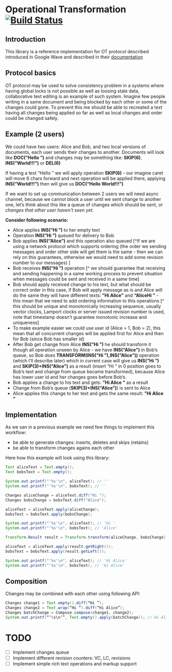 # Operational Transformation [![Build Status](https://travis-ci.org/slevental/operational-transformation.svg?branch=master)](https://travis-ci.org/slevental/operational-transformation)

## Introduction

This library is a reference implementation for OT protocol described introduced in Google Wave and described in their [documentation](https://people.apache.org/~al/wave_docs/ApacheWaveProtocol-0.4.pdf)

## Protocol basics

OT protocol may be used to solve consistency problem in a systems where having global locks is not possible as well as loosing stale data, collaborative text editing is an example of such system. Imagine few people writing in a same document and being blocked by each other or some of the changes could gone. To prevent this me should be able to recreated a text having all changes being applied so far as well as local changes and order could be changed safely. 

## Example (2 users)

We could have two users: Alice and Bob, and two local versions of documents, each user sends their changes to another. Documents will look like **DOC(“Hello ”)** and changes may be something like: **SKIP(6)**, **INS(“World!!!”)** or **DEL(6)**

If having a text “Hello ” we will apply operation **SKIP(6)** - our imagine caret will move 6 chars forward and next operation will be applied there, applying **INS(“World!!!”)** then will give us **DOC(“Hello World!!!”)**

If we want to set up communication between 2 users we will need async channel, because we cannot block a user until we sent change to another one, let’s think about this like a queue of changes which should be sent, or *changes that other user haven’t seen yet*.

**Consider following scenario:**
- Alice applies **INS(“Hi ”)** to her empty text
- Operation **INS(“Hi ”)** queued for delivery to Bob
- Bob applies **INS(“Alice”)** and this operation also queued [^If we are using a network protocol which supports ordering (the order we sending messages and order other side will get them is the same - then we can rely on this guarantees, otherwise we would need to add some revision number to our messages)
]
- Bob receives **INS(“Hi ”)** operation [^ we should guarantee that receiving and sending happening in a same working process to prevent situation when messages could be sent and received in a same time]
- Bob should apply received change to his text, but what should be correct order in this case, if Bob will apply message as is and Alice will do the same they will have different texts: **”Hi Alice”** and **“AliceHi ”** - this mean that we need to add ordering information to this operations [^ this should be unique and monotonically increasing sequence, usually vector clocks, Lamport clocks or server issued revision number is used, note that timestamp doesn’t guarantee monotonic increase and uniqueness]
- To make example easier we could use user id (Alice = 1, Bob = 2), this mean that all concurrent changes will be applied first for Alice and then for Bob (since Bob has smaller id)
- After Bob get change from Alice **INS(“Hi ”)** he should transform it though all operation unseen by Alice - we have  **INS(“Alice”)** in Bob’s queue, so Bob does **TRANSFORM(INS(“Hi ”),INS(“Alice”))** operation (which I’ll describe later) which in current case will give us **INS(“Hi ”)** and **SKIP(3)+INS(“Alice”)** as a result (insert “Hi “ in 0 position goes to Bob’s text and change from queue became transformed), because Alice has lower user id and her changes goes before Bob’s.
- Bob applies a change to his text and gets: **”Hi Alice ”** as a result
- Change from Bob’s queue (**SKIP(3)+INS(“Alice”)**) is sent to Alice
- Alice applies this change to her text and gets the same result: **”Hi Alice ”**

## Implementation

As we san in a previous example we need few things to implement this workflow:
- be able to generate changes: inserts, deletes and skips (retains)
- be able to transform changes agains each other

Here how this example will look using this library:

```java
Text aliceText = Text.empty();
Text bobsText = Text.empty();

System.out.printf("'%s'\n", aliceText); // ''
System.out.printf("'%s'\n", bobsText); // ''

Changes aliceChange = aliceText.diff("Hi ");
Changes bobsChange = bobsText.diff("Alice");

aliceText = aliceText.apply(aliceChange);
bobsText = bobsText.apply(bobsChange);

System.out.printf("'%s'\n", aliceText); // 'Hi '
System.out.printf("'%s'\n", bobsText); // 'Alice'

Transform.Result result = Transform.transform(aliceChange, bobsChange);

aliceText = aliceText.apply(result.getRight());
bobsText = bobsText.apply(result.getLeft());

System.out.printf("'%s'\n", aliceText); // 'Hi Alice'
System.out.printf("'%s'\n", bobsText); // 'Hi Alice'
```

## Composition

Changes may be combined with each other using following API:

```java
Changes change1 = Text.empty().diff(“Hi ”);
Changes change2 = Text.wrap(“Hi ”).diff(“Hi Alice”);
Changes batchChange = Compose.compose(change1, change2);
System.out.printf(“‘%s\n’”, Text.empty().apply(batchChange)); // Hi Alice
```

# TODO

* [ ] Implement changes queue 
* [ ] Implement different revision counters: VC, LC, revisions
* [ ] Implement simple rich text operations and markup support
